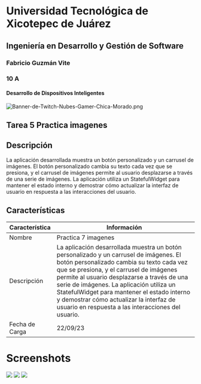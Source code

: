 # Universidad Tecnológica de Xicotepec de Juárez
## Ingeniería en Desarrollo y Gestión de Software
### Fabricio Guzmán Vite
### 10 A
#### Desarrollo de Dispositivos Inteligentes

![Banner-de-Twitch-Nubes-Gamer-Chica-Morado.png](https://i.postimg.cc/15q3LFXF/Banner-de-Twitch-Nubes-Gamer-Chica-Morado.png)

## Tarea 5 Practica imagenes

## Descripción
La aplicación desarrollada muestra un botón personalizado y un carrusel de imágenes. El botón personalizado cambia su texto cada vez que se presiona, y el carrusel de imágenes permite al usuario desplazarse a través de una serie de imágenes. La aplicación utiliza un StatefulWidget para mantener el estado interno y demostrar cómo actualizar la interfaz de usuario en respuesta a las interacciones del usuario.

## Características
| Característica         | Información                                                              |
|------------------------|--------------------------------------------------------------------------|
| Nombre                 | Practica 7 imagenes                                     |
| Descripción            | La aplicación desarrollada muestra un botón personalizado y un carrusel de imágenes. El botón personalizado cambia su texto cada vez que se presiona, y el carrusel de imágenes permite al usuario desplazarse a través de una serie de imágenes. La aplicación utiliza un StatefulWidget para mantener el estado interno y demostrar cómo actualizar la interfaz de usuario en respuesta a las interacciones del usuario.|
| Fecha de Carga         | 22/09/23                                                                 |

# Screenshots

<img src="https://github.com/FabricioFGV/DMI_Tarea05_1890610/blob/main/Screenshot_20230922-143714.jpg"> 
<img src="https://github.com/FabricioFGV/DMI_Tarea05_1890610/blob/main/Screenshot_20230922-143721.jpg"> 
<img src="https://github.com/FabricioFGV/DMI_Tarea05_1890610/blob/main/Screenshot_20230922-143729.jpg"> 

